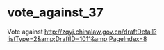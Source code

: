 # vote_against_37
Vote against http://zqyj.chinalaw.gov.cn/draftDetail?listType=2&amp;DraftID=1011&amp;PageIndex=8
